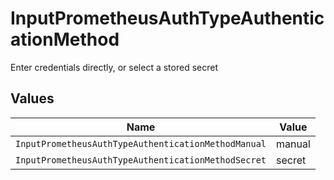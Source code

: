 # InputPrometheusAuthTypeAuthenticationMethod

Enter credentials directly, or select a stored secret


## Values

| Name                                                | Value                                               |
| --------------------------------------------------- | --------------------------------------------------- |
| `InputPrometheusAuthTypeAuthenticationMethodManual` | manual                                              |
| `InputPrometheusAuthTypeAuthenticationMethodSecret` | secret                                              |